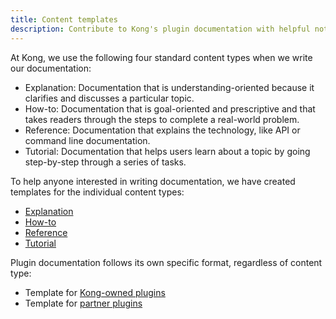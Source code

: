 ```yaml
---
title: Content templates
description: Contribute to Kong's plugin documentation with helpful notes and notices. Join our growing community of developers. Learn how to make an impact!
---
```


At Kong, we use the following four standard content types when we write our documentation:

* Explanation: Documentation that is understanding-oriented because it clarifies and discusses a particular topic.
* How-to: Documentation that is goal-oriented and prescriptive and that takes readers through the steps to complete a real-world problem.
* Reference: Documentation that explains the technology, like API or command line documentation.
* Tutorial: Documentation that helps users learn about a topic by going step-by-step through a series of tasks.

To help anyone interested in writing documentation, we have created templates for the individual content types:

- [Explanation](https://github.com/Kong/docs.konghq.com/blob/main/docs/templates/explanation-template.md)
- [How-to](https://github.com/Kong/docs.konghq.com/blob/main/docs/templates/how-to-template.md)
- [Reference](https://github.com/Kong/docs.konghq.com/blob/main/docs/templates/reference-template.md)
- [Tutorial](https://github.com/Kong/docs.konghq.com/blob/main/docs/templates/tutorial-template.md)

Plugin documentation follows its own specific format, regardless of content type:
* Template for [Kong-owned plugins](https://github.com/Kong/docs.konghq.com/blob/main/docs/templates/kong-plugin-template)
* Template for [partner plugins](https://github.com/Kong/docs.konghq.com/blob/main/docs/templates/partner-plugin-template)
